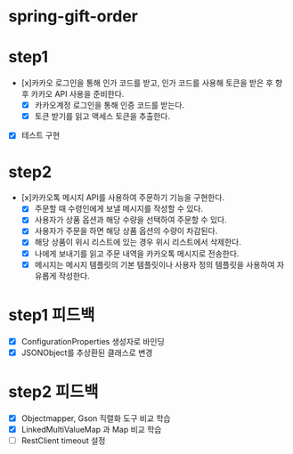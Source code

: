 # spring-gift-order
# step1
- [x]카카오 로그인을 통해 인가 코드를 받고, 인가 코드를 사용해 토큰을 받은 후 향후 카카오 API 사용을 준비한다.
    - [x] 카카오계정 로그인을 통해 인증 코드를 받는다.
    - [x] 토큰 받기를 읽고 액세스 토큰을 추출한다.
- [x] 테스트 구현
# step2
- [x]카카오톡 메시지 API를 사용하여 주문하기 기능을 구현한다.
    - [x] 주문할 때 수령인에게 보낼 메시지를 작성할 수 있다.
    - [x] 사용자가 상품 옵션과 해당 수량을 선택하여 주문할 수 있다.
    - [x] 사용자가 주문을 하면 해당 상품 옵션의 수량이 차감된다.
    - [x] 해당 상품이 위시 리스트에 있는 경우 위시 리스트에서 삭제한다.
    - [x] 나에게 보내기를 읽고 주문 내역을 카카오톡 메시지로 전송한다.
    - [x] 메시지는 메시지 템플릿의 기본 템플릿이나 사용자 정의 템플릿을 사용하여 자유롭게 작성한다.
# step1 피드백
- [x] ConfigurationProperties 생성자로 바인딩
- [x] JSONObject를 추상환된 클래스로 변경
# step2 피드백
- [x] Objectmapper, Gson 직렬화 도구 비교 학습
- [x] LinkedMultiValueMap 과 Map 비교 학습
- [ ] RestClient timeout 설정